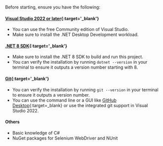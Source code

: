 Before starting, ensure you have the following:

#### [Visual Studio 2022 or later](https://visualstudio.microsoft.com/downloads/){:target='_blank'}
- You can use the free Community edition of Visual Studio.
- Make sure to install the .NET Desktop Development workload.
#### [.NET 8 SDK](https://dotnet.microsoft.com/download/dotnet/8.0){:target='_blank'}
- Make sure to install the .NET 8 SDK to build and run this project.
- You can verify the installation by running `dotnet --version` in your terminal to ensure it outputs a version number starting with 8.
#### [Git](https://git-scm.com/downloads){:target='_blank'}
- You can verify the installation by running `git --version` in your terminal to ensure it outputs a version number.
- You can use the command line or a GUI like [GitHub Desktop](https://desktop.github.com/){:target=_blank} or use the integrated git support in Visual Studio 2022.
#### Others
- Basic knowledge of C#
- NuGet packages for Selenium WebDriver and NUnit
